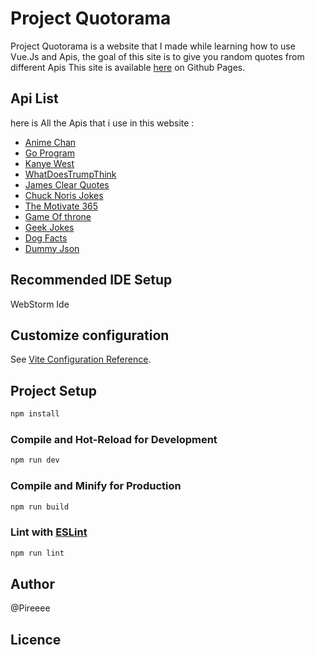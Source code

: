 ﻿
# Project Quotorama

Project Quotorama is a website that I made while learning how to use Vue.Js and Apis,
the goal of this site is to give you random quotes from different Apis
This site is available [here](https://pireeee.github.io/ProjectQuotorama/) on Github Pages.

## Api List

here is All the Apis that i use in this website :

 - [Anime Chan](https://animechan.vercel.app/)
 - [Go Program](https://goprogram.ai/)
 - [Kanye West](https://kanye.rest/)
 - [WhatDoesTrumpThink](https://whatdoestrumpthink.com/api-docs/index.html)
 - [James Clear Quotes](https://www.jcquotes.com/)
 - [Chuck Noris Jokes](https://api.chucknorris.io/)
 - [The Motivate 365](https://github.com/tlcheah2/stoic-quote-lambda-public-api)
 - [Game Of throne](https://gameofthronesquotes.xyz/)
 - [Geek Jokes](https://github.com/sameerkumar18/geek-joke-api)
 - [Dog Facts](https://kinduff.github.io/dog-api/)
 - [Dummy Json](https://dummyjson.com/)

## Recommended IDE Setup

WebStorm Ide

## Customize configuration

See [Vite Configuration Reference](https://vitejs.dev/config/).

## Project Setup

```sh
npm install
```

### Compile and Hot-Reload for Development

```sh
npm run dev
```

### Compile and Minify for Production

```sh
npm run build
```

### Lint with [ESLint](https://eslint.org/)

```sh
npm run lint
```

## Author 
@Pireeee

## Licence
